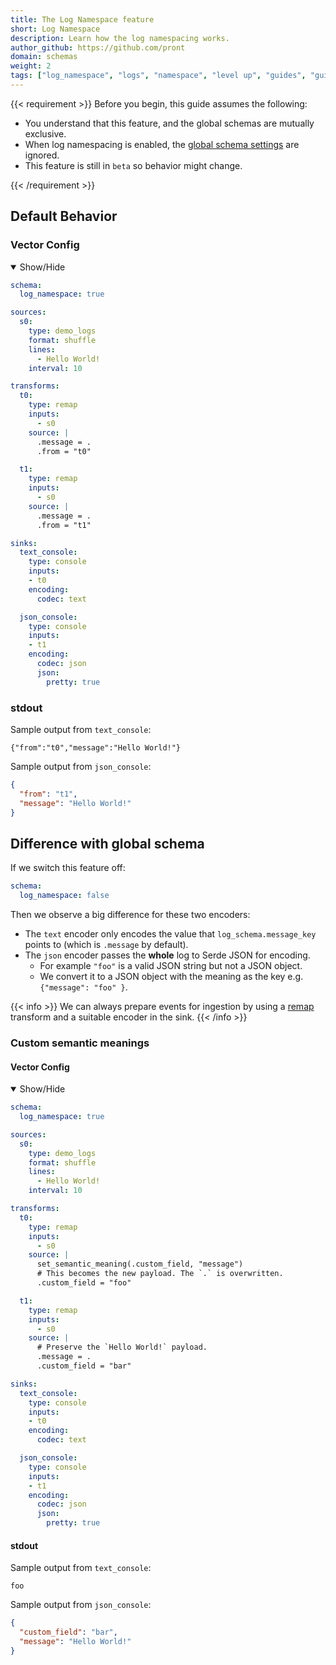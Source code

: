 ```yaml
---
title: The Log Namespace feature
short: Log Namespace
description: Learn how the log namespacing works.
author_github: https://github.com/pront
domain: schemas
weight: 2
tags: ["log_namespace", "logs", "namespace", "level up", "guides", "guide"]
---
```


{{< requirement >}}
Before you begin, this guide assumes the following:

* You understand that this feature, and the global schemas are mutually exclusive.
* When log namespacing is enabled, the [global schema settings] are ignored.
* This feature is still in `beta` so behavior might change.

[global schema settings]: /docs/reference/configuration/global-options/#log_schema
[docs.setup.quickstart]: /docs/setup/quickstart/
{{< /requirement >}}

## Default Behavior

### Vector Config

<details open>
  <summary>Show/Hide</summary>

```yaml
schema:
  log_namespace: true

sources:
  s0:
    type: demo_logs
    format: shuffle
    lines:
      - Hello World!
    interval: 10

transforms:
  t0:
    type: remap
    inputs:
      - s0
    source: |
      .message = .
      .from = "t0"

  t1:
    type: remap
    inputs:
      - s0
    source: |
      .message = .
      .from = "t1"

sinks:
  text_console:
    type: console
    inputs:
    - t0
    encoding:
      codec: text

  json_console:
    type: console
    inputs:
    - t1
    encoding:
      codec: json
      json:
        pretty: true
```

</details>

### stdout

Sample output from `text_console`:

```text
{"from":"t0","message":"Hello World!"}
```

Sample output from `json_console`:

```json
{
  "from": "t1",
  "message": "Hello World!"
}
```

## Difference with global schema

If we switch this feature off:

```yaml
schema:
  log_namespace: false
```

Then we observe a big difference for these two encoders:

* The `text` encoder only encodes the value that `log_schema.message_key` points to (which is `.message` by default).
* The `json` encoder passes the **whole** log to Serde JSON for encoding.
  * For example `"foo"` is a valid JSON string but not a JSON object.
  * We convert it to a JSON object with the meaning as the key e.g. `{"message": "foo" }`.

{{< info >}}
We can always prepare events for ingestion by using a [remap](/docs/reference/configuration/transforms/remap/) transform and a suitable encoder in the sink.
{{< /info >}}

### Custom semantic meanings

#### Vector Config

<details open>
  <summary>Show/Hide</summary>

```yaml
schema:
  log_namespace: true

sources:
  s0:
    type: demo_logs
    format: shuffle
    lines:
      - Hello World!
    interval: 10

transforms:
  t0:
    type: remap
    inputs:
      - s0
    source: |
      set_semantic_meaning(.custom_field, "message")
      # This becomes the new payload. The `.` is overwritten.
      .custom_field = "foo"

  t1:
    type: remap
    inputs:
      - s0
    source: |
      # Preserve the `Hello World!` payload.
      .message = .
      .custom_field = "bar"

sinks:
  text_console:
    type: console
    inputs:
    - t0
    encoding:
      codec: text

  json_console:
    type: console
    inputs:
    - t1
    encoding:
      codec: json
      json:
        pretty: true
```

</details>

#### stdout

Sample output from `text_console`:

```text
foo
```

Sample output from `json_console`:

```json
{
  "custom_field": "bar",
  "message": "Hello World!"
}
```
